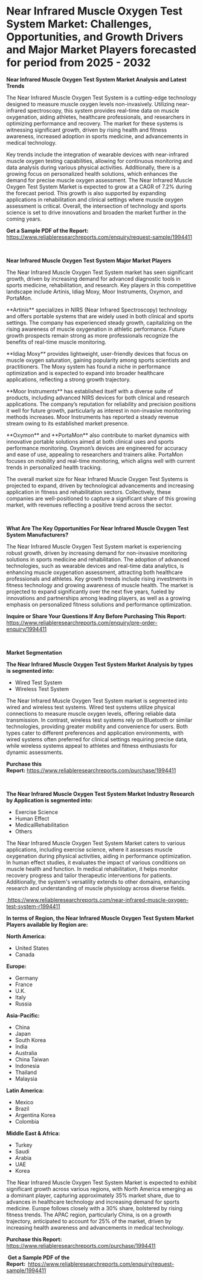 <p><h1>Near Infrared Muscle Oxygen Test System Market: Challenges, Opportunities, and Growth Drivers and Major Market Players forecasted for period from 2025 - 2032</h1></p><p><strong>Near Infrared Muscle Oxygen Test System Market Analysis and Latest Trends</strong></p>
<p><p>The Near Infrared Muscle Oxygen Test System is a cutting-edge technology designed to measure muscle oxygen levels non-invasively. Utilizing near-infrared spectroscopy, this system provides real-time data on muscle oxygenation, aiding athletes, healthcare professionals, and researchers in optimizing performance and recovery. The market for these systems is witnessing significant growth, driven by rising health and fitness awareness, increased adoption in sports medicine, and advancements in medical technology. </p><p>Key trends include the integration of wearable devices with near-infrared muscle oxygen testing capabilities, allowing for continuous monitoring and data analysis during various physical activities. Additionally, there is a growing focus on personalized health solutions, which enhances the demand for precise muscle oxygen assessment. The Near Infrared Muscle Oxygen Test System Market is expected to grow at a CAGR of 7.2% during the forecast period. This growth is also supported by expanding applications in rehabilitation and clinical settings where muscle oxygen assessment is critical. Overall, the intersection of technology and sports science is set to drive innovations and broaden the market further in the coming years.</p></p>
<p><strong>Get a Sample PDF of the Report:&nbsp;</strong> <a href="https://www.reliableresearchreports.com/enquiry/request-sample/1994411?utm_campaign=3009&utm_medium=2&utm_source=Github&utm_content=ia&utm_term=12042025&utm_id=near-infrared-muscle-oxygen-test-system">https://www.reliableresearchreports.com/enquiry/request-sample/1994411</a></p>
<p>&nbsp;</p>
<p><strong>Near Infrared Muscle Oxygen Test System Major Market Players</strong></p>
<p><p>The Near Infrared Muscle Oxygen Test System market has seen significant growth, driven by increasing demand for advanced diagnostic tools in sports medicine, rehabilitation, and research. Key players in this competitive landscape include Artinis, Idiag Moxy, Moor Instruments, Oxymon, and PortaMon.</p><p>**Artinis** specializes in NIRS (Near Infrared Spectroscopy) technology and offers portable systems that are widely used in both clinical and sports settings. The company has experienced steady growth, capitalizing on the rising awareness of muscle oxygenation in athletic performance. Future growth prospects remain strong as more professionals recognize the benefits of real-time muscle monitoring.</p><p>**Idiag Moxy** provides lightweight, user-friendly devices that focus on muscle oxygen saturation, gaining popularity among sports scientists and practitioners. The Moxy system has found a niche in performance optimization and is expected to expand into broader healthcare applications, reflecting a strong growth trajectory.</p><p>**Moor Instruments** has established itself with a diverse suite of products, including advanced NIRS devices for both clinical and research applications. The company’s reputation for reliability and precision positions it well for future growth, particularly as interest in non-invasive monitoring methods increases. Moor Instruments has reported a steady revenue stream owing to its established market presence.</p><p>**Oxymon** and **PortaMon** also contribute to market dynamics with innovative portable solutions aimed at both clinical uses and sports performance monitoring. Oxymon’s devices are engineered for accuracy and ease of use, appealing to researchers and trainers alike. PortaMon focuses on mobility and real-time monitoring, which aligns well with current trends in personalized health tracking.</p><p>The overall market size for Near Infrared Muscle Oxygen Test Systems is projected to expand, driven by technological advancements and increasing application in fitness and rehabilitation sectors. Collectively, these companies are well-positioned to capture a significant share of this growing market, with revenues reflecting a positive trend across the sector.</p></p>
<p>&nbsp;</p>
<p><strong>What Are The Key Opportunities For Near Infrared Muscle Oxygen Test System Manufacturers?</strong></p>
<p><p>The Near Infrared Muscle Oxygen Test System market is experiencing robust growth, driven by increasing demand for non-invasive monitoring solutions in sports medicine and rehabilitation. The adoption of advanced technologies, such as wearable devices and real-time data analytics, is enhancing muscle oxygenation assessment, attracting both healthcare professionals and athletes. Key growth trends include rising investments in fitness technology and growing awareness of muscle health. The market is projected to expand significantly over the next five years, fueled by innovations and partnerships among leading players, as well as a growing emphasis on personalized fitness solutions and performance optimization.</p></p>
<p><strong>Inquire or Share Your Questions If Any Before Purchasing This Report:</strong> <a href="https://www.reliableresearchreports.com/enquiry/pre-order-enquiry/1994411?utm_campaign=3009&utm_medium=2&utm_source=Github&utm_content=ia&utm_term=12042025&utm_id=near-infrared-muscle-oxygen-test-system">https://www.reliableresearchreports.com/enquiry/pre-order-enquiry/1994411</a></p>
<p>&nbsp;</p>
<p><strong>Market Segmentation</strong></p>
<p><strong>The Near Infrared Muscle Oxygen Test System Market Analysis by types is segmented into:</strong></p>
<p><ul><li>Wired Test System</li><li>Wireless Test System</li></ul></p>
<p><p>The Near Infrared Muscle Oxygen Test System market is segmented into wired and wireless test systems. Wired test systems utilize physical connections to measure muscle oxygen levels, offering reliable data transmission. In contrast, wireless test systems rely on Bluetooth or similar technologies, providing greater mobility and convenience for users. Both types cater to different preferences and application environments, with wired systems often preferred for clinical settings requiring precise data, while wireless systems appeal to athletes and fitness enthusiasts for dynamic assessments.</p></p>
<p><strong>Purchase this Report:&nbsp;</strong><a href="https://www.reliableresearchreports.com/purchase/1994411?utm_campaign=3009&utm_medium=2&utm_source=Github&utm_content=ia&utm_term=12042025&utm_id=near-infrared-muscle-oxygen-test-system">https://www.reliableresearchreports.com/purchase/1994411</a></p>
<p>&nbsp;</p>
<p><strong>The Near Infrared Muscle Oxygen Test System Market Industry Research by Application is segmented into:</strong></p>
<p><ul><li>Exercise Science</li><li>Human Effect</li><li>MedicalRehabilitation</li><li>Others</li></ul></p>
<p><p>The Near Infrared Muscle Oxygen Test System Market caters to various applications, including exercise science, where it assesses muscle oxygenation during physical activities, aiding in performance optimization. In human effect studies, it evaluates the impact of various conditions on muscle health and function. In medical rehabilitation, it helps monitor recovery progress and tailor therapeutic interventions for patients. Additionally, the system's versatility extends to other domains, enhancing research and understanding of muscle physiology across diverse fields.</p></p>
<p><a href="https://www.reliableresearchreports.com/near-infrared-muscle-oxygen-test-system-r1994411?utm_campaign=3009&utm_medium=2&utm_source=Github&utm_content=ia&utm_term=12042025&utm_id=near-infrared-muscle-oxygen-test-system">&nbsp;https://www.reliableresearchreports.com/near-infrared-muscle-oxygen-test-system-r1994411</a></p>
<p><strong>In terms of Region, the Near Infrared Muscle Oxygen Test System Market Players available by Region are:</strong></p>
<p>
    <p> <strong> North America: </strong>
        <ul>
            <li>United States</li>
            <li>Canada</li>
        </ul>
        </p> 
    <p> <strong> Europe: </strong>
        <ul>
            <li>Germany</li>
            <li>France</li>
            <li>U.K.</li>
            <li>Italy</li>
            <li>Russia</li>
        </ul>
        </p> 
    <p> <strong> Asia-Pacific: </strong>
        <ul>
            <li>China</li>
            <li>Japan</li>
            <li>South Korea</li>
            <li>India</li>
            <li>Australia</li>
            <li>China Taiwan</li>
            <li>Indonesia</li>
            <li>Thailand</li>
            <li>Malaysia</li>
        </ul>
        </p> 
    <p> <strong> Latin America: </strong>
        <ul>
            <li>Mexico</li>
            <li>Brazil</li>
            <li>Argentina Korea</li>
            <li>Colombia</li>
        </ul>
        </p> 
    <p> <strong> Middle East & Africa: </strong>
        <ul>
            <li>Turkey</li>
            <li>Saudi</li>
            <li>Arabia</li>
            <li>UAE</li>
            <li>Korea</li>
        </ul>
    </p>
    </p>
<p><p>The Near Infrared Muscle Oxygen Test System Market is expected to exhibit significant growth across various regions, with North America emerging as a dominant player, capturing approximately 35% market share, due to advances in healthcare technology and increasing demand for sports medicine. Europe follows closely with a 30% share, bolstered by rising fitness trends. The APAC region, particularly China, is on a growth trajectory, anticipated to account for 25% of the market, driven by increasing health awareness and advancements in medical technology.</p></p>
<p><strong>Purchase this Report: </strong><a href="https://www.reliableresearchreports.com/purchase/1994411?utm_campaign=3009&utm_medium=2&utm_source=Github&utm_content=ia&utm_term=12042025&utm_id=near-infrared-muscle-oxygen-test-system">https://www.reliableresearchreports.com/purchase/1994411</a></p>
<p>&nbsp;<strong>Get a Sample PDF of the Report:&nbsp;&nbsp;</strong><a href="https://www.reliableresearchreports.com/enquiry/request-sample/1994411?utm_campaign=3009&utm_medium=2&utm_source=Github&utm_content=ia&utm_term=12042025&utm_id=near-infrared-muscle-oxygen-test-system">https://www.reliableresearchreports.com/enquiry/request-sample/1994411</a></p>
<p><strong></strong></p>
<p><p></p><p></p><p></p></p>